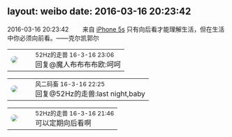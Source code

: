 layout: weibo
date: 2016-03-16 20:23:42
---
<meta name="referrer" content="no-referrer" />

2016-03-16 20:23:42  &nbsp;&nbsp;&nbsp;&nbsp;&nbsp;&nbsp; 来自 <a href="sinaweibo://customweibosource" rel="nofollow">iPhone 5s</a>
只有向后看才能理解生活，但在生活中你必须向前看。——克尔凯郭尔 ​​​

<table style="width: 100%;">
  <tr>
    <td style="width: 40px;"><img style="border-radius:50%" src="https://tva4.sinaimg.cn/crop.0.0.180.180.50/8beaf773jw1e8qgp5bmzyj2050050aa8.jpg?KID=imgbed,tva&Expires=1624464116&ssig=qGNpcaCd4d"></td>
    <td colspan="2"><small>52Hz的走兽 16-3-16 23:06</small><br/>回复@魔人布布布布欧:呵呵</td>
  </tr>
</table>

<table style="width: 100%;">
  <tr>
    <td style="width: 40px;"><img style="border-radius:50%" src="https://tva3.sinaimg.cn/crop.0.0.639.639.50/6d2a6003jw8f3idy69w2gj20hs0hrt9g.jpg?KID=imgbed,tva&Expires=1624464116&ssig=frBw%2FEiR%2Fr"></td>
    <td colspan="2"><small>风二码畜 16-3-16 22:25</small><br/>回复@52Hz的走兽:last night,baby</td>
  </tr>
</table>

<table style="width: 100%;">
  <tr>
    <td style="width: 40px;"><img style="border-radius:50%" src="https://tva4.sinaimg.cn/crop.0.0.180.180.50/8beaf773jw1e8qgp5bmzyj2050050aa8.jpg?KID=imgbed,tva&Expires=1624464116&ssig=qGNpcaCd4d"></td>
    <td colspan="2"><small>52Hz的走兽 16-3-16 21:46</small><br/>可以定期向后看啊</td>
  </tr>
</table>

